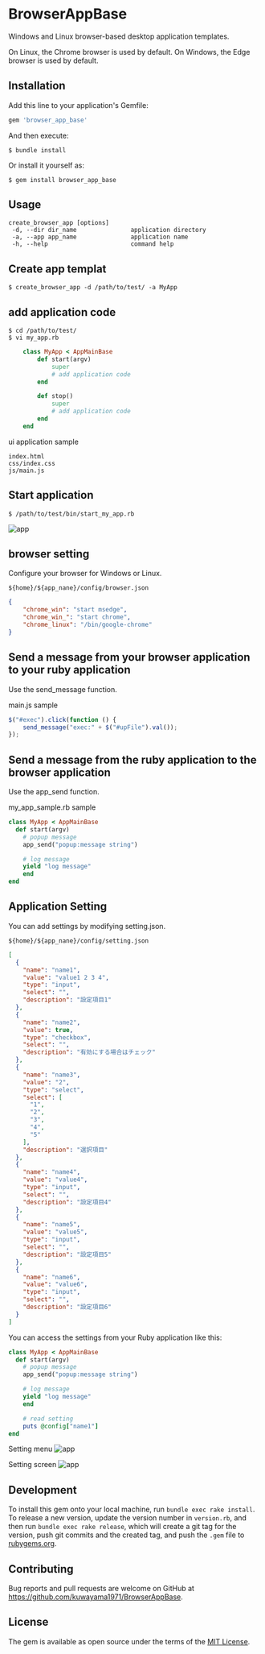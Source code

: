 # BrowserAppBase

Windows and Linux browser-based desktop application templates.

On Linux, the Chrome browser is used by default.
On Windows, the Edge browser is used by default.

## Installation

Add this line to your application's Gemfile:

```ruby
gem 'browser_app_base'
```

And then execute:

    $ bundle install

Or install it yourself as:

    $ gem install browser_app_base

## Usage

    create_browser_app [options]
     -d, --dir dir_name               application directory
     -a, --app app_name               application name
     -h, --help                       command help


## Create app templat

    $ create_browser_app -d /path/to/test/ -a MyApp

## add application code
    $ cd /path/to/test/
    $ vi my_app.rb

```ruby
    class MyApp < AppMainBase
        def start(argv)
            super
            # add application code
        end

        def stop()
            super
            # add application code
        end
    end
```

ui application sample

    index.html
    css/index.css
    js/main.js

## Start application

```shell
$ /path/to/test/bin/start_my_app.rb
```

![app](img/app.png)

## browser setting
Configure your browser for Windows or Linux.  

    ${home}/${app_nane}/config/browser.json

```json
{
    "chrome_win": "start msedge",
    "chrome_win_": "start chrome",
    "chrome_linux": "/bin/google-chrome"
}
```

## Send a message from your browser application to your ruby application

Use the send_message function.  

main.js sample
```javascript
$("#exec").click(function () {
    send_message("exec:" + $("#upFile").val());
});

```

## Send a message from the ruby application to the browser application

Use the app_send function.  

my_app_sample.rb sample
```ruby
class MyApp < AppMainBase
  def start(argv)
    # popup message
    app_send("popup:message string")

    # log message
    yield "log message"
    end
end
```

## Application Setting 
You can add settings by modifying setting.json.  

    ${home}/${app_nane}/config/setting.json


```json
[
  {
    "name": "name1",
    "value": "value1 2 3 4",
    "type": "input",
    "select": "",
    "description": "設定項目1"
  },
  {
    "name": "name2",
    "value": true,
    "type": "checkbox",
    "select": "",
    "description": "有効にする場合はチェック"
  },
  {
    "name": "name3",
    "value": "2",
    "type": "select",
    "select": [
      "1",
      "2",
      "3",
      "4",
      "5"
    ],
    "description": "選択項目"
  },
  {
    "name": "name4",
    "value": "value4",
    "type": "input",
    "select": "",
    "description": "設定項目4"
  },
  {
    "name": "name5",
    "value": "value5",
    "type": "input",
    "select": "",
    "description": "設定項目5"
  },
  {
    "name": "name6",
    "value": "value6",
    "type": "input",
    "select": "",
    "description": "設定項目6"
  }
]
```
You can access the settings from your Ruby application like this:  

```ruby
class MyApp < AppMainBase
  def start(argv)
    # popup message
    app_send("popup:message string")

    # log message
    yield "log message"
    end

    # read setting
    puts @config["name1"]
end
```

Setting menu
![app](img/setting_menu.png)


Setting screen
![app](img/setting.png)

## Development

To install this gem onto your local machine, run `bundle exec rake install`. To release a new version, update the version number in `version.rb`, and then run `bundle exec rake release`, which will create a git tag for the version, push git commits and the created tag, and push the `.gem` file to [rubygems.org](https://rubygems.org).

## Contributing

Bug reports and pull requests are welcome on GitHub at https://github.com/kuwayama1971/BrowserAppBase.

## License

The gem is available as open source under the terms of the [MIT License](https://opensource.org/licenses/MIT).
